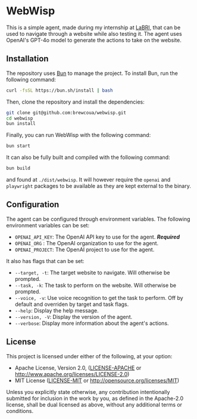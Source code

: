 # WebWisp
This is a simple agent, made during my internship at [LaBRI](https://www.labri.fr/), that can be used to navigate through a website while also
testing it. The agent uses OpenAI's GPT-4o model to generate the actions to take on the website.


## Installation
The repository uses [Bun](https://bun.sh) to manage the project.
To install Bun, run the following command:
```bash
curl -fsSL https://bun.sh/install | bash
```
Then, clone the repository and install the dependencies:
```bash
git clone git@github.com:brewcoua/webwisp.git
cd webwisp
bun install
```
Finally, you can run WebWisp with the following command:
```bash
bun start
```
It can also be fully built and compiled with the following command:
```bash
bun build
```
and found at `./dist/webwisp`. It will however require the `openai` and `playwright` packages to be available as they are kept external to the binary.

## Configuration
The agent can be configured through environment variables.
The following environment variables can be set:
- `OPENAI_API_KEY`: The OpenAI API key to use for the agent. ***Required***
- `OPENAI_ORG` : The OpenAI organization to use for the agent.
- `OPENAI_PROJECT`: The OpenAI project to use for the agent.

It also has flags that can be set:
- `--target, -t`: The target website to navigate. Will otherwise be prompted.
- `--task, -k`: The task to perform on the website. Will otherwise be prompted.
- `--voice, -v`: Use voice recognition to get the task to perform. Off by default and overriden by target and task flags.
- `--help`: Display the help message.
- `--version, -V`: Display the version of the agent.
- `--verbose`: Display more information about the agent's actions.

## License
This project is licensed under either of the following, at your option:
- Apache License, Version 2.0, ([LICENSE-APACHE](LICENSE-APACHE) or http://www.apache.org/licenses/LICENSE-2.0)
- MIT License ([LICENSE-MIT](LICENSE-MIT) or http://opensource.org/licenses/MIT)

Unless you explicitly state otherwise, any contribution intentionally submitted for inclusion in the work by you,
as defined in the Apache-2.0 license, shall be dual licensed as above, without any additional terms or conditions.
